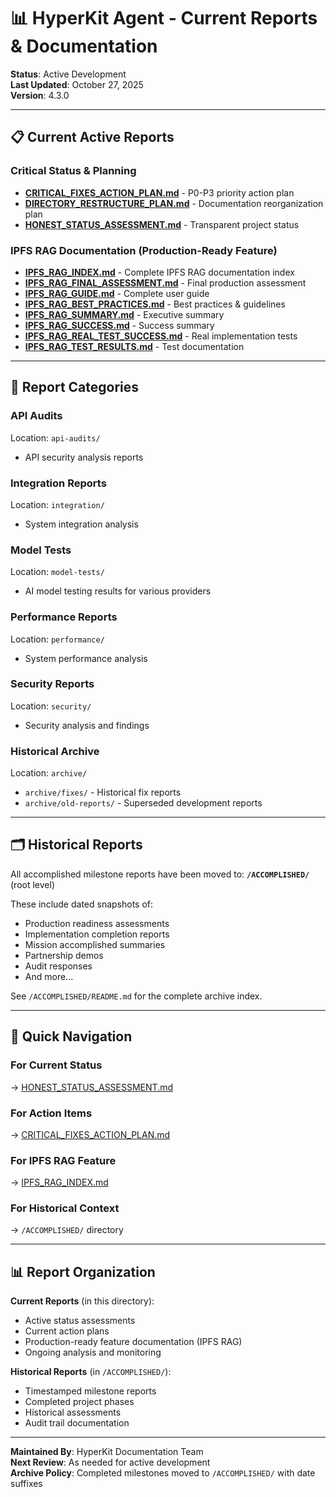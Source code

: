 # 📊 HyperKit Agent - Current Reports & Documentation

**Status**: Active Development  
**Last Updated**: October 27, 2025  
**Version**: 4.3.0

---

## 📋 Current Active Reports

### **Critical Status & Planning**
- **[CRITICAL_FIXES_ACTION_PLAN.md](CRITICAL_FIXES_ACTION_PLAN.md)** - P0-P3 priority action plan
- **[DIRECTORY_RESTRUCTURE_PLAN.md](DIRECTORY_RESTRUCTURE_PLAN.md)** - Documentation reorganization plan
- **[HONEST_STATUS_ASSESSMENT.md](HONEST_STATUS_ASSESSMENT.md)** - Transparent project status

### **IPFS RAG Documentation** (Production-Ready Feature)
- **[IPFS_RAG_INDEX.md](IPFS_RAG_INDEX.md)** - Complete IPFS RAG documentation index
- **[IPFS_RAG_FINAL_ASSESSMENT.md](IPFS_RAG_FINAL_ASSESSMENT.md)** - Final production assessment
- **[IPFS_RAG_GUIDE.md](IPFS_RAG_GUIDE.md)** - Complete user guide
- **[IPFS_RAG_BEST_PRACTICES.md](IPFS_RAG_BEST_PRACTICES.md)** - Best practices & guidelines
- **[IPFS_RAG_SUMMARY.md](IPFS_RAG_SUMMARY.md)** - Executive summary
- **[IPFS_RAG_SUCCESS.md](IPFS_RAG_SUCCESS.md)** - Success summary
- **[IPFS_RAG_REAL_TEST_SUCCESS.md](IPFS_RAG_REAL_TEST_SUCCESS.md)** - Real implementation tests
- **[IPFS_RAG_TEST_RESULTS.md](IPFS_RAG_TEST_RESULTS.md)** - Test documentation

---

## 📁 Report Categories

### **API Audits**
Location: `api-audits/`
- API security analysis reports

### **Integration Reports**
Location: `integration/`
- System integration analysis

### **Model Tests**
Location: `model-tests/`
- AI model testing results for various providers

### **Performance Reports**
Location: `performance/`
- System performance analysis

### **Security Reports**
Location: `security/`
- Security analysis and findings

### **Historical Archive**
Location: `archive/`
- `archive/fixes/` - Historical fix reports
- `archive/old-reports/` - Superseded development reports

---

## 🗂️ Historical Reports

All accomplished milestone reports have been moved to:
**`/ACCOMPLISHED/`** (root level)

These include dated snapshots of:
- Production readiness assessments
- Implementation completion reports
- Mission accomplished summaries
- Partnership demos
- Audit responses
- And more...

See `/ACCOMPLISHED/README.md` for the complete archive index.

---

## 🎯 Quick Navigation

### For Current Status
→ [HONEST_STATUS_ASSESSMENT.md](HONEST_STATUS_ASSESSMENT.md)

### For Action Items
→ [CRITICAL_FIXES_ACTION_PLAN.md](CRITICAL_FIXES_ACTION_PLAN.md)

### For IPFS RAG Feature
→ [IPFS_RAG_INDEX.md](IPFS_RAG_INDEX.md)

### For Historical Context
→ `/ACCOMPLISHED/` directory

---

## 📊 Report Organization

**Current Reports** (in this directory):
- Active status assessments
- Current action plans
- Production-ready feature documentation (IPFS RAG)
- Ongoing analysis and monitoring

**Historical Reports** (in `/ACCOMPLISHED/`):
- Timestamped milestone reports
- Completed project phases
- Historical assessments
- Audit trail documentation

---

**Maintained By**: HyperKit Documentation Team  
**Next Review**: As needed for active development  
**Archive Policy**: Completed milestones moved to `/ACCOMPLISHED/` with date suffixes
